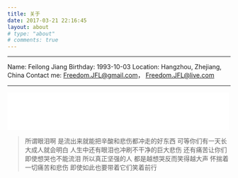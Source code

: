 ```yaml
---
title: 关于
date: 2017-03-21 22:16:45
layout: about
# type: "about"
# comments: true
---
```

---
Name: Feilong Jiang
Birthday: 1993-10-03
Location: Hangzhou, Zhejiang, China
Contact me: <Freedom.JFL@gmail.com>， <Freedom.JFL@live.com>

---
<iframe frameborder="no" border="0" marginwidth="0" marginheight="0" width=500 height=86 
src="//music.163.com/outchain/player?type=2&id=4962128&auto=1&height=66">
</iframe>




> 所谓眼泪啊 
是流出来就能把辛酸和悲伤都冲走的好东西
可等你们有一天长大成人就会明白
人生中还有眼泪也冲刷不干净的巨大悲伤
还有痛苦让你们即使想哭也不能流泪
所以真正坚强的人
都是越想哭反而笑得越大声
怀揣着一切痛苦和悲伤
即使如此也要带着它们笑着前行


